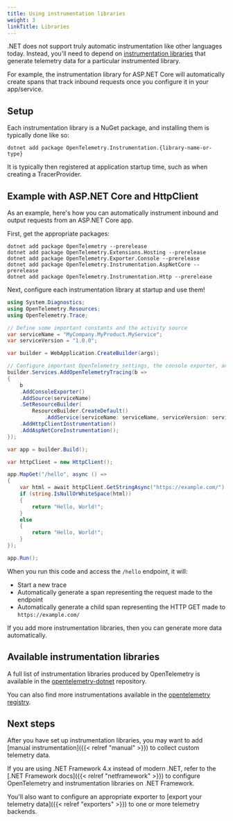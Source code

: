 ```yaml
---
title: Using instrumentation libraries
weight: 3
linkTitle: Libraries
---
```


.NET does not support truly automatic instrumentation like other languages
today. Instead, you'll need to depend on [instrumentation
libraries](https://opentelemetry.io/docs/reference/specification/glossary/#instrumentation-library)
that generate telemetry data for a particular instrumented library.

For example, the instrumentation library for ASP.NET Core will automatically
create spans that track inbound requests once you configure it in your
app/service.

## Setup

Each instrumentation library is a NuGet package, and installing them is
typically done like so:

```
dotnet add package OpenTelemetry.Instrumentation.{library-name-or-type}
```

It is typically then registered at application startup time, such as when
creating a TracerProvider.

## Example with ASP.NET Core and HttpClient

As an example, here's how you can automatically instrument inbound and output
requests from an ASP.NET Core app.

First, get the appropriate packages:

```console
dotnet add package OpenTelemetry --prerelease
dotnet add package OpenTelemetry.Extensions.Hosting --prerelease
dotnet add package OpenTelemetry.Exporter.Console --prerelease
dotnet add package OpenTelemetry.Instrumentation.AspNetCore --prerelease
dotnet add package OpenTelemetry.Instrumentation.Http --prerelease
```

Next, configure each instrumentation library at startup and use them!

```csharp
using System.Diagnostics;
using OpenTelemetry.Resources;
using OpenTelemetry.Trace;

// Define some important constants and the activity source
var serviceName = "MyCompany.MyProduct.MyService";
var serviceVersion = "1.0.0";

var builder = WebApplication.CreateBuilder(args);

// Configure important OpenTelemetry settings, the console exporter, and automatic instrumentation
builder.Services.AddOpenTelemetryTracing(b =>
{
    b
    .AddConsoleExporter()
    .AddSource(serviceName)
    .SetResourceBuilder(
        ResourceBuilder.CreateDefault()
            .AddService(serviceName: serviceName, serviceVersion: serviceVersion))
    .AddHttpClientInstrumentation()
    .AddAspNetCoreInstrumentation();
});

var app = builder.Build();

var httpClient = new HttpClient();

app.MapGet("/hello", async () =>
{
    var html = await httpClient.GetStringAsync("https://example.com/");
    if (string.IsNullOrWhiteSpace(html))
    {
        return "Hello, World!";
    }
    else
    {
        return "Hello, World!";
    }
});

app.Run();
```

When you run this code and access the `/hello` endpoint, it will:

* Start a new trace
* Automatically generate a span representing the request made to the endpoint
* Automatically generate a child span representing the HTTP GET made to
  `https://example.com/`

If you add more instrumentation libraries, then you can generate more data
automatically.

## Available instrumentation libraries

A full list of instrumentation libraries produced by OpenTelemetry is available
in the
[opentelemetry-dotnet](https://github.com/open-telemetry/opentelemetry-dotnet)
repository.

You can also find more instrumentations available in the [opentelemetry
registry](https://opentelemetry.io/registry/?language=dotnet&component=instrumentation).

## Next steps

After you have set up instrumentation libraries, you may want to add
[manual instrumentation]({{< relref "manual" >}}) to collect custom telemetry data.

If you are using .NET Framework 4.x instead of modern .NET, refer to the
[.NET Framework docs]({{< relref "netframework" >}})
to configure OpenTelemetry and instrumentation libraries on .NET Framework.

You'll also want to configure an appropriate exporter to
[export your telemetry data]({{< relref "exporters" >}})
to one or more telemetry backends.
